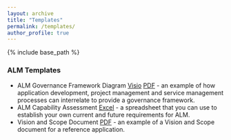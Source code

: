```yaml
---
layout: archive
title: "Templates"
permalink: /templates/
author_profile: true
---
```


{% include base_path %}

### ALM Templates

 * ALM Governance Framework Diagram [Visio](/files/ALM-Governance-Framework.vsd) [PDF](/files/ALM-Governance-Framework.pdf) - an example of how application development, project management and service management processes can interrelate to provide a governance framework.
 * ALM Capability Assessment [Excel](/files/ALM-Capability-Assessment.xls) - a spreadsheet that you can use to establish your own current and future requirements for ALM.
 * Vision and Scope Document [PDF](/files/Ring2Park-Online-Vision-Document.pdf) - an example of a Vision and Scope document for a reference application.


